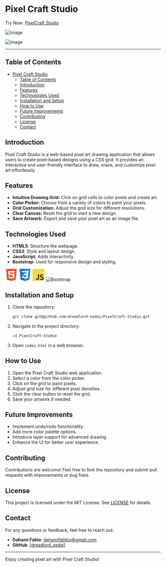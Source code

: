 # Pixel Craft Studio

Try Now: [PixelCraft Studio](https://dreadlord-sedai.github.io/PixelCraft-Studio/)

![image](https://github.com/user-attachments/assets/d4343446-9bd0-408e-91c3-958afab1079b)

![image](https://github.com/user-attachments/assets/be82839e-1c88-4727-acf1-ad23009a8d0f)

---

## Table of Contents
- [Pixel Craft Studio](#pixel-craft-studio)
  - [Table of Contents](#table-of-contents)
  - [Introduction](#introduction)
  - [Features](#features)
  - [Technologies Used](#technologies-used)
  - [Installation and Setup](#installation-and-setup)
  - [How to Use](#how-to-use)
  - [Future Improvements](#future-improvements)
  - [Contributing](#contributing)
  - [License](#license)
  - [Contact](#contact)

## Introduction
Pixel Craft Studio is a web-based pixel art drawing application that allows users to create pixel-based designs using a CSS grid. It provides an interactive and user-friendly interface to draw, erase, and customize pixel art effortlessly.

## Features
- **Intuitive Drawing Grid:** Click on grid cells to color pixels and create art.
- **Color Picker:** Choose from a variety of colors to paint your pixels.
- **Grid Customization:** Adjust the grid size for different resolutions.
- **Clear Canvas:** Reset the grid to start a new design.
- **Save Artwork:** Export and save your pixel art as an image file.

## Technologies Used
- **HTML5**: Structure the webpage.
- **CSS3**: Style and layout design.
- **JavaScript**: Adds interactivity.
- **Bootstrap**: Used for responsive design and styling.

<p align="left">
  <img src="https://raw.githubusercontent.com/devicons/devicon/master/icons/html5/html5-original.svg" alt="HTML5" width="40" height="40"/>
  <img src="https://raw.githubusercontent.com/devicons/devicon/master/icons/css3/css3-original.svg" alt="CSS3" width="40" height="40"/>
  <img src="https://raw.githubusercontent.com/devicons/devicon/master/icons/javascript/javascript-original.svg" alt="JavaScript" width="40" height="40"/>
  <img src="https://cdn.jsdelivr.net/gh/devicons/devicon@latest/icons/bootstrap/bootstrap-original.svg" alt="Bootstrap" width="40" height="40" />
</p>

## Installation and Setup
1. Clone the repository:
   ```sh
   git clone git@github.com:dreadlord-sedai/PixelCraft-Studio.git
   ```
2. Navigate to the project directory:
   ```sh
   cd PixelCraft-Studio
   ```
3. Open `index.html` in a web browser.

## How to Use
1. Open the Pixel Craft Studio web application.
2. Select a color from the color picker.
3. Click on the grid to paint pixels.
4. Adjust grid size for different pixel densities.
5. Click the clear button to reset the grid.
6. Save your artwork if needed.

## Future Improvements
- Implement undo/redo functionality.
- Add more color palette options.
- Introduce layer support for advanced drawing.
- Enhance the UI for better user experience.

## Contributing
Contributions are welcome! Feel free to fork the repository and submit pull requests with improvements or bug fixes.

## License
This project is licensed under the MIT License. See [LICENSE](LICENSE) for details.

## Contact
For any questions or feedback, feel free to reach out:

- **Dahami Fabio**: [dahamifabbio@gmail.com](mailto:dahamifabbio@gmail.com)
- **GitHub**: [[dreadlord_sedai]](https://github.com/[dreadlord_sedai])

---

Enjoy creating pixel art with Pixel Craft Studio!

